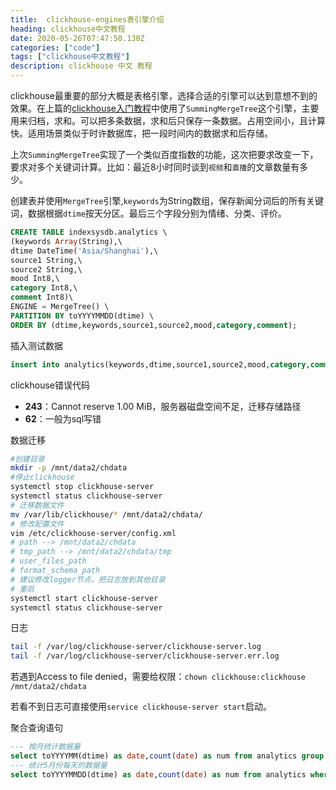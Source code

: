 ```yaml
---
title:  clickhouse-engines表引擎介绍
heading: clickhouse中文教程
date: 2020-05-26T07:47:50.130Z
categories: ["code"]
tags: ["clickhouse中文教程"]
description: clickhouse 中文 教程
---
```


clickhouse最重要的部分大概是表格引擎，选择合适的引擎可以达到意想不到的效果。在上篇的[clickhouse入门教程](https://www.sxy91.com/posts/clickhouse/)中使用了`SummingMergeTree`这个引擎，主要用来归档，求和。可以把多条数据，求和后只保存一条数据。占用空间小，且计算快。适用场景类似于时许数据库，把一段时间内的数据求和后存储。


上次`SummingMergeTree`实现了一个类似百度指数的功能，这次把要求改变一下，要求对多个关键词计算。比如：最近8小时同时谈到`视频`和`直播`的文章数量有多少。


创建表并使用`MergeTree`引擎,`keywords`为String数组，保存新闻分词后的所有关键词，数据根据`dtime`按天分区。最后三个字段分别为情绪、分类、评价。

```sql
CREATE TABLE indexsysdb.analytics \
(keywords Array(String),\
dtime DateTime('Asia/Shanghai'),\
source1 String,\
source2 String,\
mood Int8,\
category Int8,\
comment Int8)\
ENGINE = MergeTree() \
PARTITION BY toYYYYMMDD(dtime) \
ORDER BY (dtime,keywords,source1,source2,mood,category,comment);
```

插入测试数据
```sql
insert into analytics(keywords,dtime,source1,source2,mood,category,comment) values (['宋洋葱','clickhouse'],'2020-03-30 10:00:00','video','youtube',1,1,1);
```


clickhouse错误代码
- **243**：Cannot reserve 1.00 MiB，服务器磁盘空间不足，迁移存储路径
- **62**：一般为sql写错

数据迁移
```bash
#创建目录
mkdir -p /mnt/data2/chdata
#停止clickhouse
systemctl stop clickhouse-server
systemctl status clickhouse-server
# 迁移数据文件
mv /var/lib/clickhouse/* /mnt/data2/chdata/
# 修改配置文件
vim /etc/clickhouse-server/config.xml
# path --> /mnt/data2/chdata
# tmp_path --> /mnt/data2/chdata/tmp
# user_files_path
# format_schema_path
# 建议修改logger节点，把日志放到其他目录
# 重启
systemctl start clickhouse-server
systemctl status clickhouse-server
```

日志

```bash
tail -f /var/log/clickhouse-server/clickhouse-server.log
tail -f /var/log/clickhouse-server/clickhouse-server.err.log
```

若遇到Access to file denied，需要给权限：`chown clickhouse:clickhouse /mnt/data2/chdata`

若看不到日志可直接使用`service clickhouse-server start`启动。

聚合查询语句
```sql
--- 按月统计数据量
select toYYYYMM(dtime) as date,count(date) as num from analytics group by date;
--- 统计5月份每天的数据量
select toYYYYMMDD(dtime) as date,count(date) as num from analytics where dtime >= '2020-05-01 00:00:00' and dtime < '2020-06-01 00:00:00'  group by date order by date;

```

